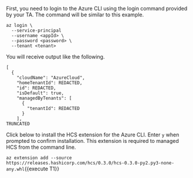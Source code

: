 First, you need to login to the Azure CLI using the login
command provided by your TA. The command will be similar
to this example.

```plaintext
az login \
  --service-principal
  --username <appId> \
  --password <password> \
  --tenant <tenant>
```

You will receive output like the following.

```plaintext
[
  {
    "cloudName": "AzureCloud",
    "homeTenantId": REDACTED,
    "id": REDACTED,
    "isDefault": true,
    "managedByTenants": [
      {
        "tenantId": REDACTED
      }
    ],
TRUNCATED
```

Click below to install the HCS extension for the Azure CLI. Enter `y` when prompted
to confirm installation. This extension is required to managed HCS from the command line.

`az extension add --source https://releases.hashicorp.com/hcs/0.3.0/hcs-0.3.0-py2.py3-none-any.whl`{{execute T1}}
